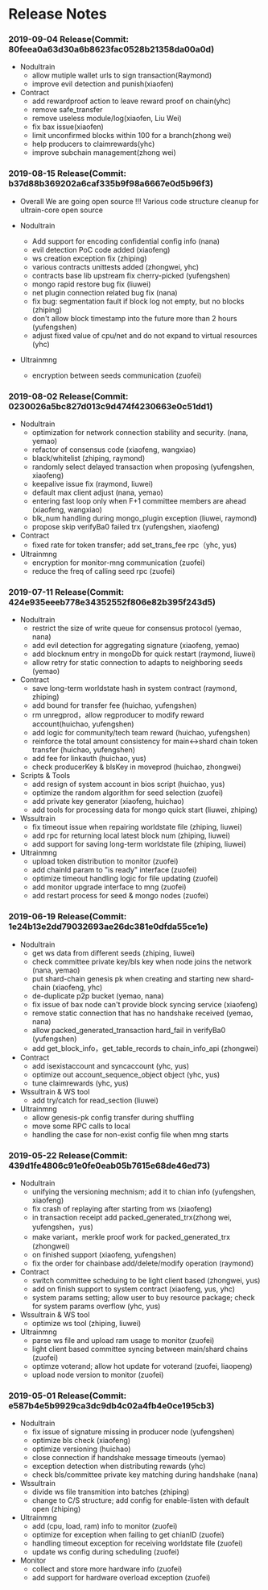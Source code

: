 # Release Notes

### 2019-09-04 Release(Commit: 80feea0a63d30a6b8623fac0528b21358da00a0d)
* Nodultrain
    * allow mutiple wallet urls to sign transaction(Raymond)
    * improve evil detection and punish(xiaofen)
* Contract
    * add rewardproof action to leave reward proof on chain(yhc)
    * remove safe_transfer
    * remove useless module/log(xiaofen, Liu Wei)
    * fix bax issue(xiaofen)
    * limit unconfirmed blocks within 100 for a branch(zhong wei)
    * help producers to claimrewards(yhc)
    * improve subchain management(zhong wei)

### 2019-08-15 Release(Commit: b37d88b369202a6caf335b9f98a6667e0d5b96f3)

* Overall
We are going open source !!!
Various code structure cleanup for ultrain-core open source

* Nodultrain
    * Add support for encoding confidential config info (nana)
    * evil detection PoC code added (xiaofeng)
    * ws creation exception fix (zhiping)
    * various contracts unittests added (zhongwei, yhc)
    * contracts base lib upstream fix cherry-picked (yufengshen)
    * mongo rapid restore bug fix (liuwei)
    * net plugin connection related bug fix (nana)
    * fix bug: segmentation fault if block log not empty, but no blocks (zhiping)
    * don't allow block timestamp into the future more than 2 hours (yufengshen)
    * adjust fixed value of cpu/net and do not expand to virtual resources (yhc)

* Ultrainmng
    * encryption between seeds communication (zuofei)

### 2019-08-02 Release(Commit: 0230026a5bc827d013c9d474f4230663e0c51dd1)

* Nodultrain
    * optimization for network connection stability and security. (nana, yemao)
    * refactor of consensus code (xiaofeng, wangxiao)
    * black/whitelist (zhiping, raymond)
    * randomly select delayed transaction when proposing (yufengshen, xiaofeng)
    * keepalive issue fix (raymond, liuwei)
    * default max client adjust (nana, yemao)
    * entering fast loop only when F+1 committee members are ahead (xiaofeng, wangxiao)
    * blk_num handling during mongo_plugin exception (liuwei, raymond)
    * propose skip verifyBa0 failed trx (yufengshen, xiaofeng)
* Contract
    * fixed rate for token transfer; add set_trans_fee rpc（yhc, yus)
* Ultrainmng
    * encryption for monitor-mng communication (zuofei)
    * reduce the freq of calling seed rpc (zuofei)

### 2019-07-11 Release(Commit: 424e935eeeb778e34352552f806e82b395f243d5)

* Nodultrain
    * restrict the size of write queue for consensus protocol (yemao, nana)
    * add evil detection for aggregating signature (xiaofeng, yemao)
    * add blocknum entry in mongoDb for quick restart (raymond, liuwei)
    * allow retry for static connection to adapts to neighboring seeds (yemao)
* Contract
    * save long-term worldstate hash in system contract (raymond, zhiping)
    * add bound for transfer fee (huichao, yufengshen)
    * rm unregprod，allow regproducer to modify reward account(huichao, yufengshen)
    * add logic for community/tech team reward (huichao, yufengshen)
    * reinforce the total amount consistency for main<->shard chain token transfer (huichao, yufengshen)
    * add fee for linkauth (huichao, yus)
    * check producerKey & blsKey in moveprod (huichao, zhongwei)
* Scripts & Tools
    * add resign of system account in bios script (huichao, yus)
    * optimize the random algorithm for seed selection (zuofei)
    * add private key generator (xiaofeng, huichao)
    * add tools for processing data for mongo quick start (liuwei, zhiping)
* Wssultrain
    * fix timeout issue when repairing worldstate file (zhiping, liuwei)
    * add rpc for returning local latest block num (zhiping, liuwei)
    * add support for saving long-term worldstate file (zhiping, liuwei)
* Ultrainmng
    * upload token distribution to monitor (zuofei)
    * add chainId param to "is ready" interface (zuofei)
    * optimize timeout handling logic for file updating (zuofei)
    * add monitor upgrade interface to mng (zuofei)
    * add restart process for seed & mongo nodes (zuofei)


### 2019-06-19 Release(Commit: 1e24b13e2dd79032693ae26dc381e0dfda55ce1e)

* Nodultrain
    * get ws data from different seeds (zhiping, liuwei)
    * check committee private key/bls key when node joins the network (nana, yemao)
    * put shard-chain genesis pk when creating and starting new shard-chain (xiaofeng, yhc)
    * de-duplicate p2p bucket (yemao, nana)
    * fix issue of bax node can't provide block syncing service (xiaofeng)
    * remove static connection that has no handshake received (yemao, nana)
    * allow packed_generated_transaction hard_fail in verifyBa0 (yufengshen)
    * add get_block_info，get_table_records to chain_info_api (zhongwei)
* Contract
    * add isexistaccount and syncaccount (yhc, yus)
    * optimize out account_sequence_object object (yhc, yus)
    * tune claimrewards (yhc, yus)
* Wssultrain & WS tool
    * add try/catch for read_section (liuwei)
* Ultrainmng
    * allow genesis-pk config transfer during shuffling
    * move some RPC calls to local
    * handling the case for non-exist config file when mng starts


### 2019-05-22 Release(Commit: 439d1fe4806c91e0fe0eab05b7615e68de46ed73)

* Nodultrain
    * unifying the versioning mechnism; add it to chian info (yufengshen, xiaofeng)
    * fix crash of replaying after starting from ws (xiaofeng)
    * in transaction receipt add packed_generated_trx(zhong wei, yufengshen，yus)
    * make variant，merkle proof work for packed_generated_trx (zhongwei)
    * on finished support (xiaofeng, yufengshen)
    * fix the order for chainbase add/delete/modify operation (raymond)
* Contract
    * switch committee scheduing to be light client based (zhongwei, yus)
    * add on finish support to system contract (xiaofeng, yus, yhc)
    * system params setting; allow user to buy resource package; check for system params overflow (yhc, yus)
* Wssultrain & WS tool
    * optimize ws tool (zhiping, liuwei)
* Ultrainmng
    * parse ws file and upload ram usage to monitor (zuofei)
    * light client based committee syncing between main/shard chains (zuofei)
    * optimze voterand; allow hot update for voterand (zuofei, liaopeng)
    * upload node version to monitor (zuofei)

### 2019-05-01 Release(Commit: e587b4e5b9929ca3dc9db4c02a4fb4e0ce195cb3)

* Nodultrain
    * fix issue of signature missing in producer node (yufengshen)
    * optimize bls check (xiaofeng)
    * optimize versioning (huichao)
    * close connection if handshake message timeouts (yemao)
    * exception detection when distributing rewards (yhc)
    * check bls/committee private key matching during handshake (nana)
* Wssultrain
    * divide ws file transmition into batches (zhiping)
    * change to C/S structure; add config for enable-listen with default open (zhiping)
* Ultrainmng
    * add (cpu, load, ram) info to monitor (zuofei)
    * optimize for exception when failing to get chianID (zuofei)
    * handling timeout exception for receiving worldstate file (zuofei)
    * update ws config during scheduling (zuofei)
* Monitor
    * collect and store more hardware info (zuofei)
    * add support for hardware overload exception (zuofei)
